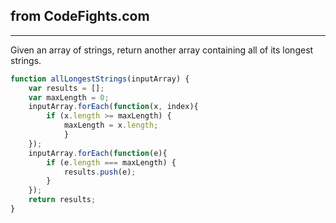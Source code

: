 from CodeFights.com
---
---
Given an array of strings, return another array containing all of its longest strings.
```js
function allLongestStrings(inputArray) {
    var results = [];
    var maxLength = 0;
    inputArray.forEach(function(x, index){
        if (x.length >= maxLength) {
            maxLength = x.length;
            }
    });
    inputArray.forEach(function(e){
        if (e.length === maxLength) {
            results.push(e);
        }
    });
    return results;
}
```
